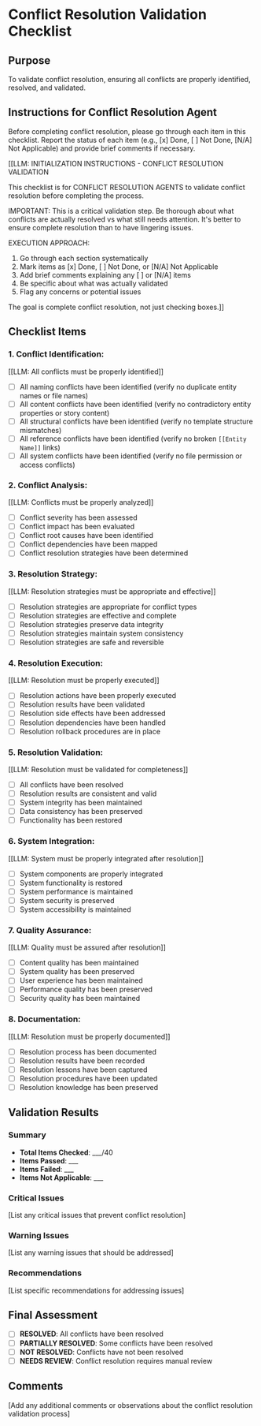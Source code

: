 

# Conflict Resolution Validation Checklist

## Purpose

To validate conflict resolution, ensuring all conflicts are properly identified, resolved, and validated.

## Instructions for Conflict Resolution Agent

Before completing conflict resolution, please go through each item in this checklist. Report the status of each item (e.g., [x] Done, [ ] Not Done, [N/A] Not Applicable) and provide brief comments if necessary.

[[LLM: INITIALIZATION INSTRUCTIONS - CONFLICT RESOLUTION VALIDATION

This checklist is for CONFLICT RESOLUTION AGENTS to validate conflict resolution before completing the process.

IMPORTANT: This is a critical validation step. Be thorough about what conflicts are actually resolved vs what still needs attention. It's better to ensure complete resolution than to have lingering issues.

EXECUTION APPROACH:

1. Go through each section systematically
2. Mark items as [x] Done, [ ] Not Done, or [N/A] Not Applicable
3. Add brief comments explaining any [ ] or [N/A] items
4. Be specific about what was actually validated
5. Flag any concerns or potential issues

The goal is complete conflict resolution, not just checking boxes.]]

## Checklist Items

### 1. **Conflict Identification:**

   [[LLM: All conflicts must be properly identified]]
   - [ ] All naming conflicts have been identified (verify no duplicate entity names or file names)
   - [ ] All content conflicts have been identified (verify no contradictory entity properties or story content)
   - [ ] All structural conflicts have been identified (verify no template structure mismatches)
   - [ ] All reference conflicts have been identified (verify no broken `[[Entity Name]]` links)
   - [ ] All system conflicts have been identified (verify no file permission or access conflicts)

### 2. **Conflict Analysis:**

   [[LLM: Conflicts must be properly analyzed]]
   - [ ] Conflict severity has been assessed
   - [ ] Conflict impact has been evaluated
   - [ ] Conflict root causes have been identified
   - [ ] Conflict dependencies have been mapped
   - [ ] Conflict resolution strategies have been determined

### 3. **Resolution Strategy:**

   [[LLM: Resolution strategies must be appropriate and effective]]
   - [ ] Resolution strategies are appropriate for conflict types
   - [ ] Resolution strategies are effective and complete
   - [ ] Resolution strategies preserve data integrity
   - [ ] Resolution strategies maintain system consistency
   - [ ] Resolution strategies are safe and reversible

### 4. **Resolution Execution:**

   [[LLM: Resolution must be properly executed]]
   - [ ] Resolution actions have been properly executed
   - [ ] Resolution results have been validated
   - [ ] Resolution side effects have been addressed
   - [ ] Resolution dependencies have been handled
   - [ ] Resolution rollback procedures are in place

### 5. **Resolution Validation:**

   [[LLM: Resolution must be validated for completeness]]
   - [ ] All conflicts have been resolved
   - [ ] Resolution results are consistent and valid
   - [ ] System integrity has been maintained
   - [ ] Data consistency has been preserved
   - [ ] Functionality has been restored

### 6. **System Integration:**

   [[LLM: System must be properly integrated after resolution]]
   - [ ] System components are properly integrated
   - [ ] System functionality is restored
   - [ ] System performance is maintained
   - [ ] System security is preserved
   - [ ] System accessibility is maintained

### 7. **Quality Assurance:**

   [[LLM: Quality must be assured after resolution]]
   - [ ] Content quality has been maintained
   - [ ] System quality has been preserved
   - [ ] User experience has been maintained
   - [ ] Performance quality has been preserved
   - [ ] Security quality has been maintained

### 8. **Documentation:**

   [[LLM: Resolution must be properly documented]]
   - [ ] Resolution process has been documented
   - [ ] Resolution results have been recorded
   - [ ] Resolution lessons have been captured
   - [ ] Resolution procedures have been updated
   - [ ] Resolution knowledge has been preserved

## Validation Results

### Summary
- **Total Items Checked**: ___/40
- **Items Passed**: ___
- **Items Failed**: ___
- **Items Not Applicable**: ___

### Critical Issues
[List any critical issues that prevent conflict resolution]

### Warning Issues
[List any warning issues that should be addressed]

### Recommendations
[List specific recommendations for addressing issues]

## Final Assessment

- [ ] **RESOLVED**: All conflicts have been resolved
- [ ] **PARTIALLY RESOLVED**: Some conflicts have been resolved
- [ ] **NOT RESOLVED**: Conflicts have not been resolved
- [ ] **NEEDS REVIEW**: Conflict resolution requires manual review

## Comments
[Add any additional comments or observations about the conflict resolution validation process]
